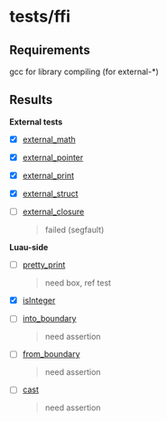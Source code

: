 # tests/ffi

## Requirements

gcc for library compiling (for external-\*)

## Results

**External tests**

- [x] [external_math](./external_math/init.luau)
- [x] [external_pointer](./external_pointer/init.luau)
- [x] [external_print](./external_print/init.luau)
- [x] [external_struct](./external_struct/init.luau)
- [ ] [external_closure](./external_closure/init.luau)

  > failed (segfault)

**Luau-side**

- [ ] [pretty_print](./pretty_print)

  > need box, ref test

- [x] [isInteger](./isInteger)
- [ ] [into_boundary](./into_boundary)

  > need assertion

- [ ] [from_boundary](./from_boundary)

  > need assertion

- [ ] [cast](./cast)

  > need assertion
